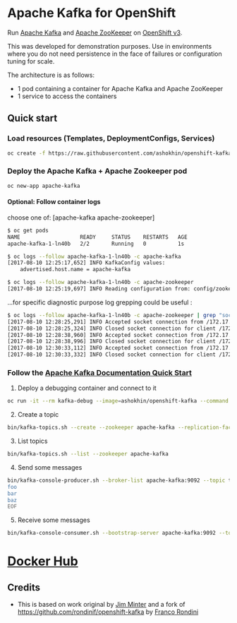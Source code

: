 # Apache Kafka for OpenShift

Run [Apache Kafka](https://kafka.apache.org/) and [Apache ZooKeeper](https://zookeeper.apache.org/) on [OpenShift v3](https://www.openshift.com/).

This was developed for demonstration purposes. Use in environments where you do not need persistence in the face of failures or configuration tuning for scale.

The architecture is as follows:

* 1 pod containing a container for Apache Kafka and Apache ZooKeeper
* 1 service to access the containers


## Quick start

###  Load resources (Templates, DeploymentConfigs, Services)

```bash
oc create -f https://raw.githubusercontent.com/ashokhin/openshift-kafka/master/resources.yaml
```

### Deploy the Apache Kafka + Apache Zookeeper pod

``` bash
oc new-app apache-kafka
```
#### Optional: Follow container logs
choose one of: [apache-kafka apache-zookeeper]
``` bash 
$ oc get pods
NAME                   READY     STATUS    RESTARTS   AGE
apache-kafka-1-ln40b   2/2       Running   0          1s

$ oc logs --follow apache-kafka-1-ln40b -c apache-kafka
[2017-08-10 12:25:17,652] INFO KafkaConfig values: 
	advertised.host.name = apache-kafka

$ oc logs --follow apache-kafka-1-ln40b -c apache-zookeeper
[2017-08-10 12:25:19,697] INFO Reading configuration from: config/zookeeper.properties (org.apache.zookeeper.server.quorum.QuorumPeerConfig)
```

...for specific diagnostic purpose log grepping could be useful :
``` bash 
$ oc logs --follow apache-kafka-1-ln40b -c apache-zookeeper | grep "socket connection"
[2017-08-10 12:28:25,291] INFO Accepted socket connection from /172.17.0.7:57822 (org.apache.zookeeper.server.NIOServerCnxnFactory)
[2017-08-10 12:28:25,324] INFO Closed socket connection for client /172.17.0.7:57822 which had sessionid 0x15dcc1b2ea40001 (org.apache.zookeeper.server.NIOServerCnxn)
[2017-08-10 12:28:38,960] INFO Accepted socket connection from /172.17.0.7:57838 (org.apache.zookeeper.server.NIOServerCnxnFactory)
[2017-08-10 12:28:38,996] INFO Closed socket connection for client /172.17.0.7:57838 which had sessionid 0x15dcc1b2ea40002 (org.apache.zookeeper.server.NIOServerCnxn)
[2017-08-10 12:30:33,112] INFO Accepted socket connection from /172.17.0.7:57996 (org.apache.zookeeper.server.NIOServerCnxnFactory)
[2017-08-10 12:30:33,332] INFO Closed socket connection for client /172.17.0.7:57996 which had sessionid 0x15dcc1b2ea40003 (org.apache.zookeeper.server.NIOServerCnxn)
```

### Follow the [Apache Kafka Documentation Quick Start](https://kafka.apache.org/documentation.html#quickstart)

1. Deploy a debugging container and connect to it

``` bash
oc run -it --rm kafka-debug --image=ashokhin/openshift-kafka --command -- bash
```

2. Create a topic

``` bash
bin/kafka-topics.sh --create --zookeeper apache-kafka --replication-factor 1 --partitions 1 --topic test
```

3. List topics

``` bash
bin/kafka-topics.sh --list --zookeeper apache-kafka
```

4. Send some messages

``` bash
bin/kafka-console-producer.sh --broker-list apache-kafka:9092 --topic test <<EOF
foo
bar
baz
EOF
```

5. Receive some messages

``` bash
bin/kafka-console-consumer.sh --bootstrap-server apache-kafka:9092 --topic test --from-beginning
```

# [Docker Hub](https://hub.docker.com/r/ashokhin/openshift-kafka)

## Credits

* This is based on work original by [Jim Minter](https://github.com/jim-minter) and a fork of https://github.com/rondinif/openshift-kafka by [Franco Rondini](https://github.com/rondinif)
